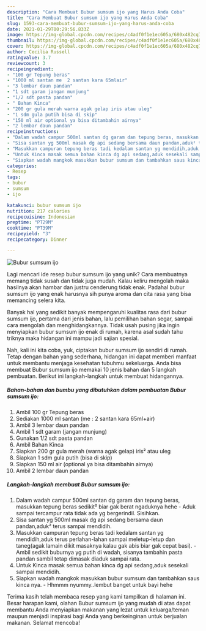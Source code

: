 ```yaml
---
description: "Cara Membuat Bubur sumsum ijo yang Harus Anda Coba"
title: "Cara Membuat Bubur sumsum ijo yang Harus Anda Coba"
slug: 1593-cara-membuat-bubur-sumsum-ijo-yang-harus-anda-coba
date: 2021-01-29T00:29:56.833Z
image: https://img-global.cpcdn.com/recipes/c4adf0f1e1ec605a/680x482cq70/bubur-sumsum-ijo-foto-resep-utama.jpg
thumbnail: https://img-global.cpcdn.com/recipes/c4adf0f1e1ec605a/680x482cq70/bubur-sumsum-ijo-foto-resep-utama.jpg
cover: https://img-global.cpcdn.com/recipes/c4adf0f1e1ec605a/680x482cq70/bubur-sumsum-ijo-foto-resep-utama.jpg
author: Cecilia Russell
ratingvalue: 3.7
reviewcount: 3
recipeingredient:
- "100 gr Tepung beras"
- "1000 ml santan me  2 santan kara 65mlair"
- "3 lembar daun pandan"
- "1 sdt garam jangan munjung"
- "1/2 sdt pasta pandan"
- " Bahan Kinca"
- "200 gr gula merah warna agak gelap iris atau uleg"
- "1 sdm gula putih bisa di skip"
- "150 ml air optional ya bisa ditambahin airnya"
- "2 lembar daun pandan"
recipeinstructions:
- "Dalam wadah campur 500ml santan dg garam dan tepung beras, masukkan tepung beras sedikit² biar gak berat ngaduknya hehe Aduk sampai tercampur rata tidak ada yg bergerindil. Sisihkan."
- "Sisa santan yg 500ml masak dg api sedang bersama daun pandan,aduk² terus sampai mendidih."
- "Masukkan campuran tepung beras tadi kedalam santan yg mendidih,aduk terus perlahan-lahan sampai meletup-letup dan taneg(agak lamain dikit masaknya kalau gak abis biar gak cepat basi). Ambil sedikit buburnya yg putih di wadah, sisanya tambahin pasta pandan sambil tetap dimasak diaduk sampai rata."
- "Untuk Kinca masak semua bahan kinca dg api sedang,aduk sesekali sampai mendidih."
- "Siapkan wadah mangkok masukkan bubur sumsum dan tambahkan saus kinca nya. Hhmmm nyummy..lembut banget untuk bayi hehe"
categories:
- Resep
tags:
- bubur
- sumsum
- ijo

katakunci: bubur sumsum ijo 
nutrition: 217 calories
recipecuisine: Indonesian
preptime: "PT29M"
cooktime: "PT39M"
recipeyield: "3"
recipecategory: Dinner

---
```



![Bubur sumsum ijo](https://img-global.cpcdn.com/recipes/c4adf0f1e1ec605a/680x482cq70/bubur-sumsum-ijo-foto-resep-utama.jpg)

Lagi mencari ide resep bubur sumsum ijo yang unik? Cara membuatnya memang tidak susah dan tidak juga mudah. Kalau keliru mengolah maka hasilnya akan hambar dan justru cenderung tidak enak. Padahal bubur sumsum ijo yang enak harusnya sih punya aroma dan cita rasa yang bisa memancing selera kita.

Banyak hal yang sedikit banyak mempengaruhi kualitas rasa dari bubur sumsum ijo, pertama dari jenis bahan, lalu pemilihan bahan segar, sampai cara mengolah dan menghidangkannya. Tidak usah pusing jika ingin menyiapkan bubur sumsum ijo enak di rumah, karena asal sudah tahu triknya maka hidangan ini mampu jadi sajian spesial.




Nah, kali ini kita coba, yuk, ciptakan bubur sumsum ijo sendiri di rumah. Tetap dengan bahan yang sederhana, hidangan ini dapat memberi manfaat untuk membantu menjaga kesehatan tubuhmu sekeluarga. Anda bisa membuat Bubur sumsum ijo memakai 10 jenis bahan dan 5 langkah pembuatan. Berikut ini langkah-langkah untuk membuat hidangannya.

<!--inarticleads1-->

##### Bahan-bahan dan bumbu yang dibutuhkan dalam pembuatan Bubur sumsum ijo:

1. Ambil 100 gr Tepung beras
1. Sediakan 1000 ml santan (me : 2 santan kara 65ml+air)
1. Ambil 3 lembar daun pandan
1. Ambil 1 sdt garam (jangan munjung)
1. Gunakan 1/2 sdt pasta pandan
1. Ambil  Bahan Kinca
1. Siapkan 200 gr gula merah (warna agak gelap) iris² atau uleg
1. Siapkan 1 sdm gula putih (bisa di skip)
1. Siapkan 150 ml air (optional ya bisa ditambahin airnya)
1. Ambil 2 lembar daun pandan




<!--inarticleads2-->

##### Langkah-langkah membuat Bubur sumsum ijo:

1. Dalam wadah campur 500ml santan dg garam dan tepung beras, masukkan tepung beras sedikit² biar gak berat ngaduknya hehe - Aduk sampai tercampur rata tidak ada yg bergerindil. Sisihkan.
1. Sisa santan yg 500ml masak dg api sedang bersama daun pandan,aduk² terus sampai mendidih.
1. Masukkan campuran tepung beras tadi kedalam santan yg mendidih,aduk terus perlahan-lahan sampai meletup-letup dan taneg(agak lamain dikit masaknya kalau gak abis biar gak cepat basi). - Ambil sedikit buburnya yg putih di wadah, sisanya tambahin pasta pandan sambil tetap dimasak diaduk sampai rata.
1. Untuk Kinca masak semua bahan kinca dg api sedang,aduk sesekali sampai mendidih.
1. Siapkan wadah mangkok masukkan bubur sumsum dan tambahkan saus kinca nya. - Hhmmm nyummy..lembut banget untuk bayi hehe




Terima kasih telah membaca resep yang kami tampilkan di halaman ini. Besar harapan kami, olahan Bubur sumsum ijo yang mudah di atas dapat membantu Anda menyiapkan makanan yang lezat untuk keluarga/teman maupun menjadi inspirasi bagi Anda yang berkeinginan untuk berjualan makanan. Selamat mencoba!
